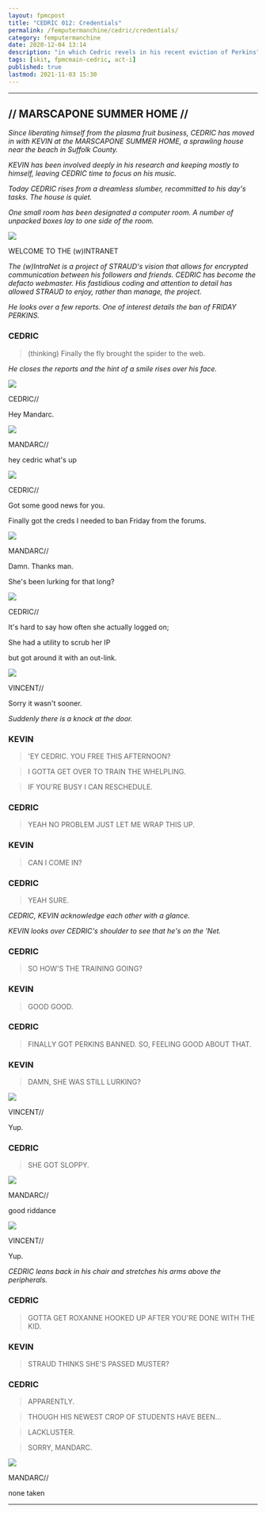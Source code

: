 ```yaml
---
layout: fpmcpost
title: "CEDRIC 012: Credentials"
permalink: /femputermanchine/cedric/credentials/
category: femputermanchine
date: 2020-12-04 13:14
description: "in which Cedric revels in his recent eviction of Perkins"
tags: [skit, fpmcmain-cedric, act-i]
published: true
lastmod: 2021-11-03 15:30
---
```

[//]: # ( 12/04/20  -added)
[//]: # ( 03/03/21  -the house is in suffolk, not nassau county)
[//]: # ( 11/03/21  -title added)

*****

## // MARSCAPONE SUMMER HOME // ##

<I>Since liberating himself from the plasma fruit business, CEDRIC has moved in with KEVIN at the MARSCAPONE SUMMER HOME, a sprawling house near the beach in Suffolk County. </i>

<i>KEVIN has been involved deeply in his research and keeping mostly to himself, leaving CEDRIC time to focus on his music.</i>

<i>Today CEDRIC rises from a dreamless slumber, recommitted to his day's tasks. The house is quiet.</i>

<i>One small room has been designated a computer room. A number of unpacked boxes lay to one side of the room.</i>

<div class="chat-box">
<img src="{{ site.url }}/assets/tb/moon.jpg" class="chat-portrait" />
<p class="ppl-sez">WELCOME TO THE (w)INTRANET</p>
</div>

<i>The (w)IntraNet is a project of STRAUD's vision that allows for encrypted communication between his followers and friends. CEDRIC has become the defacto webmaster. His fastidious coding and attention to detail has allowed STRAUD to enjoy, rather than manage, the project.</i>

<i>He looks over a few reports. One of interest details the ban of FRIDAY PERKINS.</i>

### CEDRIC ###

> (thinking) Finally the fly brought the spider to the web.

<i>He closes the reports and the hint of a smile rises over his face.</i>

<div class="chat-box">
<img src="{{ site.url }}/assets/tb/cedric-athl-tb.jpg" class="chat-portrait" />
<p class="ppl-sez">CEDRIC//</p>
<p class="ppl-sez">Hey Mandarc.</p>
</div>

<div class="chat-box">
<img src="{{ site.url }}/assets/tb/mandarc-happytb.jpg" class="chat-portrait" />
<p class="ppl-sez">MANDARC//</p>
<p class="ppl-sez">hey cedric what's up</p>
</div>

<div class="chat-box">
<img src="{{ site.url }}/assets/tb/cedric-athl-tb.jpg" class="chat-portrait" />
<p class="ppl-sez">CEDRIC//</p>
<p class="ppl-sez">Got some good news for you.</p>
<p class="ppl-sez">Finally got the creds I needed to ban Friday from the forums.</p>
</div>

<div class="chat-box">
<img src="{{ site.url }}/assets/tb/mandarc-happytb.jpg" class="chat-portrait" />
<p class="ppl-sez">MANDARC//</p>
<p class="ppl-sez">Damn. Thanks man.</p>
<p class="ppl-sez">She's been lurking for that long?</p>
</div>

<div class="chat-box">
<img src="{{ site.url }}/assets/tb/cedric-athl-tb.jpg" class="chat-portrait" />
<p class="ppl-sez">CEDRIC//</p>
<p class="ppl-sez">It's hard to say how often she actually logged on;</p>
<p class="ppl-sez">She had a utility to scrub her IP</p>
<p class="ppl-sez">but got around it with an out-link.</p>
</div>

<div class="chat-box">
<img src="{{ site.url }}/assets/tb/vincent.jpg" class="chat-portrait" />
<p class="ppl-sez">VINCENT//</p>
<p class="ppl-sez">Sorry it wasn't sooner.</p>
</div>

<i>Suddenly there is a knock at the door.</i>

### KEVIN ###

> 'EY CEDRIC. YOU FREE THIS AFTERNOON?

> I GOTTA GET OVER TO TRAIN THE WHELPLING.

> IF YOU'RE BUSY I CAN RESCHEDULE.

### CEDRIC ###

> YEAH NO PROBLEM JUST LET ME WRAP THIS UP.

### KEVIN ###

> CAN I COME IN?

### CEDRIC ###

> YEAH SURE.

<I>CEDRIC, KEVIN acknowledge each other with a glance.</i>

<i>KEVIN looks over CEDRIC's shoulder to see that he's on the 'Net.</i>

### CEDRIC ###

> SO HOW'S THE TRAINING GOING?

### KEVIN ###

> GOOD GOOD.

### CEDRIC ###

> FINALLY GOT PERKINS BANNED. SO, FEELING GOOD ABOUT THAT.

### KEVIN ###

> DAMN, SHE WAS STILL LURKING?

<div class="chat-box">
<img src="{{ site.url }}/assets/tb/vincent-tb.jpg" class="chat-portrait" />
<p class="ppl-sez">VINCENT//</p>
<p class="ppl-sez">Yup.</p>
</div>

### CEDRIC ###

> SHE GOT SLOPPY.

<div class="chat-box">
<img src="{{ site.url }}/assets/tb/mandarc-happytb.jpg" class="chat-portrait" />
<p class="ppl-sez">MANDARC//</p>
<p class="ppl-sez">good riddance</p>
</div>

<div class="chat-box">
<img src="{{ site.url }}/assets/tb/vincent-tb.jpg" class="chat-portrait" />
<p class="ppl-sez">VINCENT//</p>
<p class="ppl-sez">Yup.</p>
</div>

<I>CEDRIC leans back in his chair and stretches his arms above the peripherals.</i>

### CEDRIC ###

> GOTTA GET ROXANNE HOOKED UP AFTER YOU'RE DONE WITH THE KID.

### KEVIN ###

> STRAUD THINKS SHE'S PASSED MUSTER?

### CEDRIC ###

> APPARENTLY. 

> THOUGH HIS NEWEST CROP OF STUDENTS HAVE BEEN...

> LACKLUSTER.

> SORRY, MANDARC.

<div class="chat-box">
<img src="{{ site.url }}/assets/tb/mandarc-happytb.jpg" class="chat-portrait" />
<p class="ppl-sez">MANDARC//</p>
<p class="ppl-sez">none taken</p>
</div>

*****
